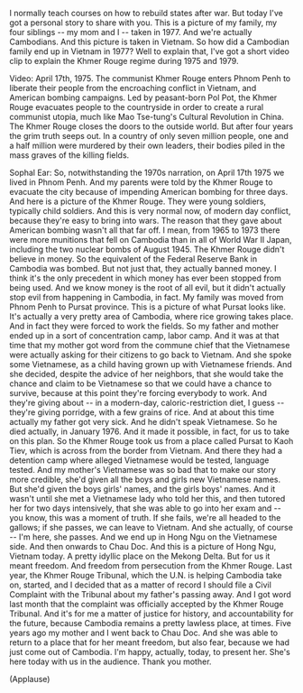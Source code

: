 
I normally teach courses on
how to rebuild states after war.
But today I&#39;ve got a personal story to share with you.
This is a picture of my family,
my four siblings -- my mom and I -- taken in 1977.
And we&#39;re actually Cambodians.
And this picture is taken in Vietnam.
So how did a Cambodian family end up in Vietnam in 1977?
Well to explain that, I&#39;ve got a short video clip
to explain the Khmer Rouge regime
during 1975 and 1979.

Video: April 17th, 1975.
The communist Khmer Rouge
enters Phnom Penh to liberate their people
from the encroaching conflict in Vietnam,
and American bombing campaigns.
Led by peasant-born Pol Pot,
the Khmer Rouge evacuates people to the countryside
in order to create a rural communist utopia,
much like Mao Tse-tung&#39;s Cultural Revolution in China.
The Khmer Rouge closes the doors to the outside world.
But after four years the grim truth seeps out.
In a country of only seven million people,
one and a half million were murdered by their own leaders,
their bodies piled in the mass graves of the killing fields.

Sophal Ear: So, notwithstanding the 1970s narration,
on April 17th 1975
we lived in Phnom Penh.
And my parents were told by the Khmer Rouge
to evacuate the city because of impending American bombing for three days.
And here is a picture of the Khmer Rouge.
They were young soldiers, typically child soldiers.
And this is very normal now, of modern day conflict,
because they&#39;re easy to bring into wars.
The reason that they gave about American bombing wasn&#39;t all that far off.
I mean, from 1965 to 1973 there were
more munitions that fell on Cambodia
than in all of World War II Japan,
including the two nuclear bombs
of August 1945.
The Khmer Rouge didn&#39;t believe in money.
So the equivalent of the Federal Reserve Bank
in Cambodia was bombed.
But not just that, they actually banned money.
I think it&#39;s the only precedent in which
money has ever been stopped from being used.
And we know money is the root of all evil,
but it didn&#39;t actually stop evil from happening in Cambodia, in fact.
My family was moved from Phnom Penh to Pursat province.
This is a picture of what Pursat looks like.
It&#39;s actually a very pretty area of Cambodia,
where rice growing takes place.
And in fact they were forced to work the fields.
So my father and mother ended up in
a sort of concentration camp, labor camp.
And it was at that time that my mother got word
from the commune chief
that the Vietnamese were actually asking
for their citizens to go back to Vietnam.
And she spoke some Vietnamese,
as a child having grown up with Vietnamese friends.
And she decided, despite the advice of her neighbors,
that she would take the chance
and claim to be Vietnamese
so that we could have a chance to survive,
because at this point they&#39;re forcing everybody to work.
And they&#39;re giving about --
in a modern-day, caloric-restriction diet, I guess --
they&#39;re giving porridge, with a few grains of rice.
And at about this time actually
my father got very sick.
And he didn&#39;t speak Vietnamese.
So he died actually, in January 1976.
And it made it possible, in fact,
for us to take on this plan.
So the Khmer Rouge took us
from a place called Pursat to Kaoh Tiev,
which is across from the border from Vietnam.
And there they had a detention camp
where alleged Vietnamese would be tested, language tested.
And my mother&#39;s Vietnamese was so bad
that to make our story more credible,
she&#39;d given all the boys and girls new Vietnamese names.
But she&#39;d given the boys girls&#39; names,
and the girls boys&#39; names.
And it wasn&#39;t until she met a Vietnamese lady
who told her this, and then tutored her for two days intensively,
that she was able to go into her exam
and -- you know, this was a moment of truth.
If she fails, we&#39;re all headed to the gallows;
if she passes, we can leave to Vietnam.
And she actually, of course -- I&#39;m here, she passes.
And we end up in Hong Ngu on the Vietnamese side.
And then onwards to Chau Doc.
And this is a picture of Hong Ngu, Vietnam today.
A pretty idyllic place on the Mekong Delta.
But for us it meant freedom.
And freedom from persecution from the Khmer Rouge.
Last year, the Khmer Rouge Tribunal,
which the U.N. is helping Cambodia take on,
started, and I decided that as a matter of record
I should file a Civil Complaint
with the Tribunal about my father&#39;s passing away.
And I got word last month
that the complaint was officially accepted by the Khmer Rouge Tribunal.
And it&#39;s for me a matter of justice for history, and accountability for the future,
because Cambodia remains a pretty lawless place, at times.
Five years ago my mother and I went back to Chau Doc.
And she was able to return to a place
that for her meant freedom, but also fear,
because we had just come out of Cambodia.
I&#39;m happy, actually, today, to present her.
She&#39;s here today with us in the audience.
Thank you mother.

(Applause)


